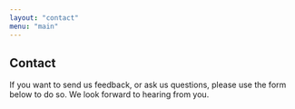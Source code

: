 ```yaml
---
layout: "contact"
menu: "main"
---
```


## Contact

If you want to send us feedback, or ask us questions, please use the form below to do so. We look forward to hearing from you.